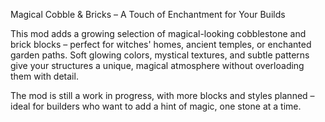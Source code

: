 

Magical Cobble & Bricks – A Touch of Enchantment for Your Builds

This mod adds a growing selection of magical-looking cobblestone and brick blocks – perfect for witches' homes, ancient temples, or enchanted garden paths.
Soft glowing colors, mystical textures, and subtle patterns give your structures a unique, magical atmosphere without overloading them with detail.

The mod is still a work in progress, with more blocks and styles planned – ideal for builders who want to add a hint of magic, one stone at a time.

